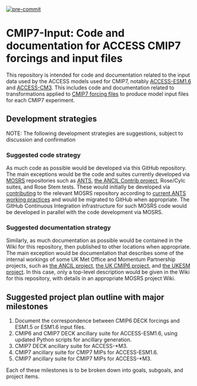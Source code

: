 [![pre-commit](https://img.shields.io/badge/pre--commit-enabled-brightgreen?logo=pre-commit)](https://github.com/pre-commit/pre-commit)

# CMIP7-Input: Code and documentation for ACCESS CMIP7 forcings and input files

This repository is intended for code and documentation related to the input data used by the ACCESS models used for CMIP7, notably [ACCESS-ESM1.6](https://github.com/ACCESS-NRI/access-esm1.6-configs) and [ACCESS-CM3](https://github.com/ACCESS-NRI/cm3-suite). This includes code and documentation related to transformations applied to [CMIP7 forcing files](https://wcrp-cmip.org/cmip7-task-teams/forcings/) to produce model input files for each CMIP7 experiment.

## Development strategies
NOTE: The following development strategies are suggestions, subject to discussion and confirmation

### Suggested code strategy

As much code as possible would be developed via this GitHub repository. The main exceptions would be the code and suites currently developed via [MOSRS](https://code.metoffice.gov.uk/) repositories such as [ANTS](https://code.metoffice.gov.uk/doc/ancil/ants/2.0/index.html), [the ANCIL Contrib project](https://code.metoffice.gov.uk/trac/ancil/browser/contrib/trunk/), Rose/Cylc suites, and Rose Stem tests. These would initially be developed via [contributing](https://code.metoffice.gov.uk/doc/ancil/ants/2.0/contributing.html) to the relevant MOSRS repository according to [current ANTS working practices](https://code.metoffice.gov.uk/trac/ancil/wiki/ANTS/WorkingPractices) and would be migrated to GitHub when appropriate. The GitHub Continuous Integration infrastructure for such MOSRS code would be developed in parallel with the code development via MOSRS.

### Suggested documentation strategy

Similarly, as much documentation as possible would be contained in the Wiki for this repository, then published to other locations when appropriate. The main exception would be documentation that describes some of the internal workings of some UK Met Office and Momentum Partnership projects, such as [the ANCIL project](https://code.metoffice.gov.uk/trac/ancil), [the UK CMIP6 project](https://code.metoffice.gov.uk/trac/ukcmip6), and [the UKESM project](https://code.metoffice.gov.uk/trac/UKESM).  In this case, only a top-level description would be given in the Wiki for this repository, with details in an appropriate MOSRS project Wiki.  

## Suggested project plan outline with major milestones

1. Document the correspondence between CMIP6 DECK forcings and ESM1.5 or ESM1.6 input files.
2. CMIP6 and CMIP7 DECK ancillary suite for ACCESS-ESM1.6, using updated Python scripts for ancillary generation.
3. CMIP7 DECK ancillary suite for ACCESS-*M3.
4. CMIP7 ancillary suite for CMIP7 MIPs for ACCESS-ESM1.6.
5. CMIP7 ancillary suite for CMIP7 MIPs for ACCESS-*M3.

Each of these milestones is to be broken down into goals, subgoals, and project items.
